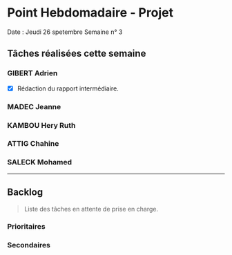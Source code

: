 # Point Hebdomadaire - Projet

Date : Jeudi 26 spetembre
Semaine n° 3

## Tâches réalisées cette semaine

### GIBERT Adrien

- [x] Rédaction du rapport intermédiaire.

### MADEC Jeanne

### KAMBOU Hery Ruth


### ATTIG Chahine

### SALECK Mohamed

---

## Backlog

> Liste des tâches en attente de prise en charge.

### Prioritaires



### Secondaires

